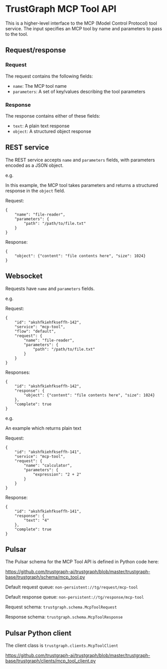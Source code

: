 # TrustGraph MCP Tool API

This is a higher-level interface to the MCP (Model Control Protocol) tool service. The input
specifies an MCP tool by name and parameters to pass to the tool.

## Request/response

### Request

The request contains the following fields:
- `name`: The MCP tool name
- `parameters`: A set of key/values describing the tool parameters

### Response

The response contains either of these fields:
- `text`: A plain text response
- `object`: A structured object response

## REST service

The REST service accepts `name` and `parameters` fields, with parameters
encoded as a JSON object.

e.g.

In this example, the MCP tool takes parameters and returns a
structured response in the `object` field.

Request:
```
{
    "name": "file-reader",
    "parameters": {
        "path": "/path/to/file.txt"
    }
}
```

Response:

```
{
    "object": {"content": "file contents here", "size": 1024}
}
```

## Websocket

Requests have `name` and `parameters` fields.

e.g.

Request:

```
{
    "id": "akshfkiehfkseffh-142",
    "service": "mcp-tool",
    "flow": "default",
    "request": {
        "name": "file-reader",
        "parameters": {
            "path": "/path/to/file.txt"
        }
    }
}
```

Responses:

```
{
    "id": "akshfkiehfkseffh-142",
    "response": {
        "object": {"content": "file contents here", "size": 1024}
    },
    "complete": true
}
```

e.g.

An example which returns plain text

Request:

```
{
    "id": "akshfkiehfkseffh-141",
    "service": "mcp-tool",
    "request": {
        "name": "calculator",
        "parameters": {
            "expression": "2 + 2"
        }
    }
}
```

Response:

```
{
    "id": "akshfkiehfkseffh-141",
    "response": {
        "text": "4"
    },
    "complete": true
}
```


## Pulsar

The Pulsar schema for the MCP Tool API is defined in Python code here:

https://github.com/trustgraph-ai/trustgraph/blob/master/trustgraph-base/trustgraph/schema/mcp_tool.py

Default request queue:
`non-persistent://tg/request/mcp-tool`

Default response queue:
`non-persistent://tg/response/mcp-tool`

Request schema:
`trustgraph.schema.McpToolRequest`

Response schema:
`trustgraph.schema.McpToolResponse`

## Pulsar Python client

The client class is
`trustgraph.clients.McpToolClient`

https://github.com/trustgraph-ai/trustgraph/blob/master/trustgraph-base/trustgraph/clients/mcp_tool_client.py
